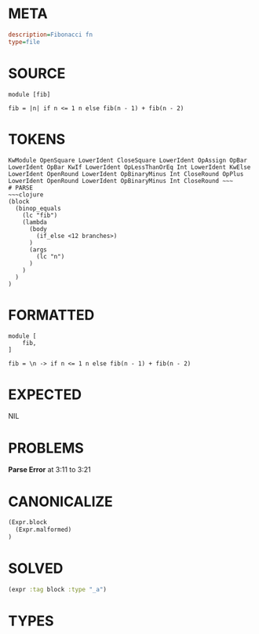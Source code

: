 # META
~~~ini
description=Fibonacci fn
type=file
~~~
# SOURCE
~~~roc
module [fib]

fib = |n| if n <= 1 n else fib(n - 1) + fib(n - 2)
~~~
# TOKENS
~~~text
KwModule OpenSquare LowerIdent CloseSquare LowerIdent OpAssign OpBar LowerIdent OpBar KwIf LowerIdent OpLessThanOrEq Int LowerIdent KwElse LowerIdent OpenRound LowerIdent OpBinaryMinus Int CloseRound OpPlus LowerIdent OpenRound LowerIdent OpBinaryMinus Int CloseRound ~~~
# PARSE
~~~clojure
(block
  (binop_equals
    (lc "fib")
    (lambda
      (body
        (if_else <12 branches>)
      )
      (args
        (lc "n")
      )
    )
  )
)
~~~
# FORMATTED
~~~roc
module [
	fib,
]

fib = \n -> if n <= 1 n else fib(n - 1) + fib(n - 2)
~~~
# EXPECTED
NIL
# PROBLEMS
**Parse Error**
at 3:11 to 3:21

# CANONICALIZE
~~~clojure
(Expr.block
  (Expr.malformed)
)
~~~
# SOLVED
~~~clojure
(expr :tag block :type "_a")
~~~
# TYPES
~~~roc
~~~
